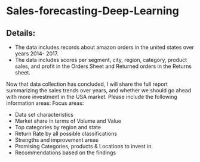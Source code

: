 # Sales-forecasting-Deep-Learning

## Details:

- The data includes records about amazon orders in the united states over years 2014- 2017.
- The data includes scores per segment, city, region, category, product sales, and profit in the Orders Sheet and Returned orders in the Returns sheet.

Now that data collection has concluded, I will share the full report summarizing the sales trends over years, and whether we should go ahead with more investment in the USA market. Please include the following information areas:
Focus areas:
- Data set characteristics 
- Market share in terms of Volume and Value
- Top categories by region and state
- Return Rate by all possible classifications
- Strengths and improvement areas 
- Promising Categories, products & Locations to invest in.
- Recommendations based on the findings
